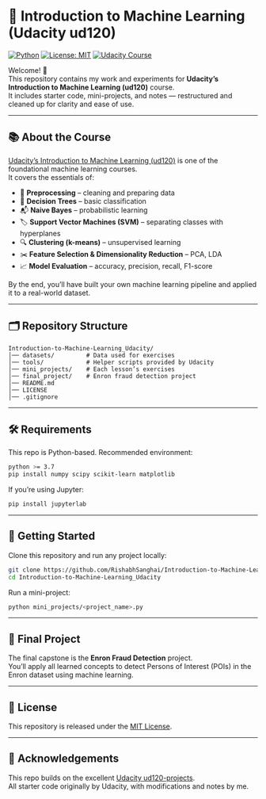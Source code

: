 # 🧠 Introduction to Machine Learning (Udacity ud120)

[![Python](https://img.shields.io/badge/python-3.7%2B-blue.svg)](https://www.python.org/)
[![License: MIT](https://img.shields.io/badge/License-MIT-yellow.svg)](LICENSE)
[![Udacity Course](https://img.shields.io/badge/Udacity-ud120-blue)](https://www.udacity.com/course/intro-to-machine-learning--ud120)

Welcome! 🎉  
This repository contains my work and experiments for **Udacity’s Introduction to Machine Learning (ud120)** course.  
It includes starter code, mini-projects, and notes — restructured and cleaned up for clarity and ease of use.

---

## 📚 About the Course

[Udacity’s Introduction to Machine Learning (ud120)](https://www.udacity.com/course/intro-to-machine-learning--ud120) is one of the foundational machine learning courses.  
It covers the essentials of:

- 📝 **Preprocessing** – cleaning and preparing data  
- 🌲 **Decision Trees** – basic classification  
- 📬 **Naive Bayes** – probabilistic learning  
- 🏷 **Support Vector Machines (SVM)** – separating classes with hyperplanes  
- 🔍 **Clustering (k-means)** – unsupervised learning  
- ✂️ **Feature Selection & Dimensionality Reduction** – PCA, LDA  
- 📈 **Model Evaluation** – accuracy, precision, recall, F1-score  

By the end, you’ll have built your own machine learning pipeline and applied it to a real-world dataset.

---

## 🗂 Repository Structure

```text
Introduction-to-Machine-Learning_Udacity/
│── datasets/         # Data used for exercises
│── tools/            # Helper scripts provided by Udacity
│── mini_projects/    # Each lesson’s exercises
│── final_project/    # Enron fraud detection project
│── README.md
│── LICENSE
│── .gitignore
```

---

## 🛠 Requirements

This repo is Python-based. Recommended environment:

```bash
python >= 3.7
pip install numpy scipy scikit-learn matplotlib
```

If you’re using Jupyter:

```bash
pip install jupyterlab
```

---

## 🚀 Getting Started

Clone this repository and run any project locally:

```bash
git clone https://github.com/RishabhSanghai/Introduction-to-Machine-Learning_Udacity.git
cd Introduction-to-Machine-Learning_Udacity
```

Run a mini-project:

```bash
python mini_projects/<project_name>.py
```

---

## 🎯 Final Project

The final capstone is the **Enron Fraud Detection** project.  
You’ll apply all learned concepts to detect Persons of Interest (POIs) in the Enron dataset using machine learning.

---

## 📜 License

This repository is released under the [MIT License](LICENSE).

---

## 🙌 Acknowledgements

This repo builds on the excellent [Udacity ud120-projects](https://github.com/udacity/ud120-projects).  
All starter code originally by Udacity, with modifications and notes by me.
